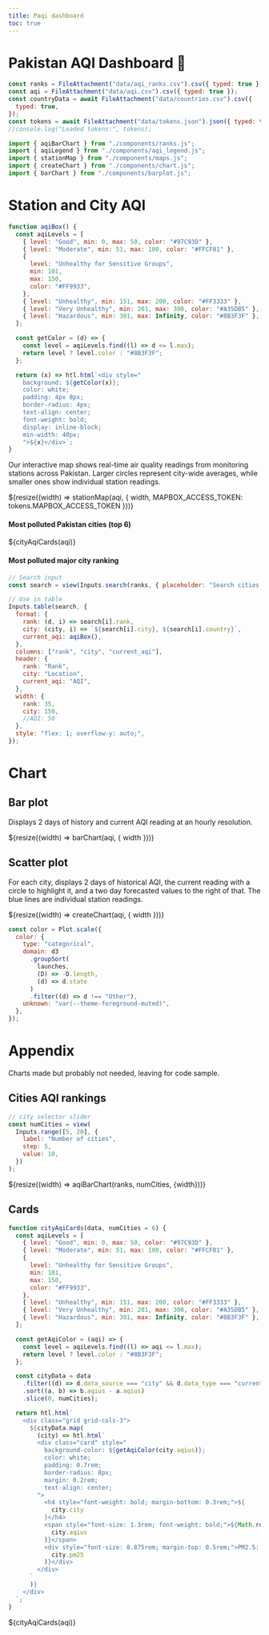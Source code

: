 ```yaml
---
title: Paqi dashboard
toc: true
---
```


# Pakistan AQI Dashboard 🚀

<!-- Load and transform the data -->

```js
const ranks = FileAttachment("data/aqi_ranks.csv").csv({ typed: true });
const aqi = FileAttachment("data/aqi.csv").csv({ typed: true });
const countryData = await FileAttachment("data/countries.csv").csv({
  typed: true,
});
const tokens = await FileAttachment("data/tokens.json").json({ typed: true });
//console.log("Loaded tokens:", tokens);
```

<!-- Load components used in this page -->

```js
import { aqiBarChart } from "./components/ranks.js";
import { aqiLegend } from "./components/aqi_legend.js";
import { stationMap } from "./components/maps.js";
import { createChart } from "./components/chart.js";
import { barChart } from "./components/barplot.js";
```

# Station and City AQI

```js
function aqiBox() {
  const aqiLevels = [
    { level: "Good", min: 0, max: 50, color: "#97C93D" },
    { level: "Moderate", min: 51, max: 100, color: "#FFCF01" },
    {
      level: "Unhealthy for Sensitive Groups",
      min: 101,
      max: 150,
      color: "#FF9933",
    },
    { level: "Unhealthy", min: 151, max: 200, color: "#FF3333" },
    { level: "Very Unhealthy", min: 201, max: 300, color: "#A35DB5" },
    { level: "Hazardous", min: 301, max: Infinity, color: "#8B3F3F" },
  ];

  const getColor = (d) => {
    const level = aqiLevels.find((l) => d <= l.max);
    return level ? level.color : "#8B3F3F";
  };

  return (x) => htl.html`<div style="
    background: ${getColor(x)};
    color: white;
    padding: 4px 8px;
    border-radius: 4px;
    text-align: center;
    font-weight: bold;
    display: inline-block;
    min-width: 40px;
    ">${x}</div>`;
}
```

Our interactive map shows real-time air quality readings from monitoring stations across Pakistan. Larger circles represent city-wide averages, while smaller ones show individual station readings.

<div class="grid">
  <div class="card">
    ${resize((width) => stationMap(aqi, {
      width,
      MAPBOX_ACCESS_TOKEN: tokens.MAPBOX_ACCESS_TOKEN
      }))}
  </div> 
</div>

<div class="grid grid-cols-2">
  <div class="card">
  <h4>Most polluted Pakistan cities (top 6)</h4>
  ${cityAqiCards(aqi)}
  </div>

  <div class="card">
  <h4>Most polluted major city ranking</h4>
  
  ```js
// Search input
const search = view(Inputs.search(ranks, { placeholder: "Search cities..." }));
```

```js
// Use in table
Inputs.table(search, {
  format: {
    rank: (d, i) => search[i].rank,
    city: (city, i) => `${search[i].city}, ${search[i].country}`,
    current_aqi: aqiBox(),
  },
  columns: ["rank", "city", "current_aqi"],
  header: {
    rank: "Rank",
    city: "Location",
    current_aqi: "AQI",
  },
  width: {
    rank: 35,
    city: 150,
    //AQI: 50
  },
  style: "flex: 1; overflow-y: auto;",
});
```

  </div>
</div>

# Chart

## Bar plot

Displays 2 days of history and current AQI reading at an hourly resolution.

<div class="grid grid-cols-1">
  <div class="card">
    ${resize((width) => barChart(aqi, { width }))}
  </div>
</div>

## Scatter plot

For each city, displays 2 days of historical AQI, the current reading with a circle to highlight it, and a two day forecasted values to the right of that.
The blue lines are individual station readings.

<div class="grid grid-cols-1">
  <div class="card">
    ${resize((width) => createChart(aqi, { width }))}
  </div>
</div>

<!-- A shared color scale for consistency, sorted by the number of launches -->

```js
const color = Plot.scale({
  color: {
    type: "categorical",
    domain: d3
      .groupSort(
        launches,
        (D) => -D.length,
        (d) => d.state
      )
      .filter((d) => d !== "Other"),
    unknown: "var(--theme-foreground-muted)",
  },
});
```

# Appendix

Charts made but probably not needed, leaving for code sample.

## Cities AQI rankings

```js
// city selector slider
const numCities = view(
  Inputs.range([5, 20], {
    label: "Number of cities",
    step: 5,
    value: 10,
  })
);
```

<div class="grid grid-cols-1">
  <div class="card">
    ${resize((width) => aqiBarChart(ranks, numCities, {width}))}
  </div>
</div>

## Cards

<!-- Cards with big numbers -->

<!-- Cards with AQI data for Pakistani cities -->

```js
function cityAqiCards(data, numCities = 6) {
  const aqiLevels = [
    { level: "Good", min: 0, max: 50, color: "#97C93D" },
    { level: "Moderate", min: 51, max: 100, color: "#FFCF01" },
    {
      level: "Unhealthy for Sensitive Groups",
      min: 101,
      max: 150,
      color: "#FF9933",
    },
    { level: "Unhealthy", min: 151, max: 200, color: "#FF3333" },
    { level: "Very Unhealthy", min: 201, max: 300, color: "#A35DB5" },
    { level: "Hazardous", min: 301, max: Infinity, color: "#8B3F3F" },
  ];

  const getAqiColor = (aqi) => {
    const level = aqiLevels.find((l) => aqi <= l.max);
    return level ? level.color : "#8B3F3F";
  };

  const cityData = data
    .filter((d) => d.data_source === "city" && d.data_type === "current")
    .sort((a, b) => b.aqius - a.aqius)
    .slice(0, numCities);

  return htl.html`
    <div class="grid grid-cols-3">
      ${cityData.map(
        (city) => htl.html`
        <div class="card" style="
          background-color: ${getAqiColor(city.aqius)};
          color: white;
          padding: 0.7rem;
          border-radius: 8px;
          margin: 0.2rem;
          text-align: center;
        ">
          <h4 style="font-weight: bold; margin-bottom: 0.3rem;">${
            city.city
          }</h4>
          <span style="font-size: 1.3rem; font-weight: bold;">${Math.round(
            city.aqius
          )}</span>
          <div style="font-size: 0.875rem; margin-top: 0.5rem;">PM2.5: ${Math.round(
            city.pm25
          )}</div>
        </div>
      `
      )}
    </div>
  `;
}
```

${cityAqiCards(aqi)}
